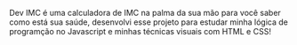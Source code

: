 Dev IMC é uma calculadora de IMC na palma da sua mão para você saber como está sua saúde, desenvolvi esse projeto para estudar minha lógica de programção no Javascript e minhas técnicas visuais com HTML e CSS!